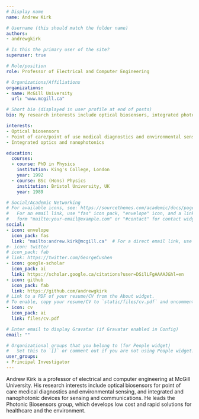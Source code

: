 ```yaml
---
# Display name
name: Andrew Kirk

# Username (this should match the folder name)
authors:
- andrewgkirk

# Is this the primary user of the site?
superuser: true

# Role/position
role: Professor of Electrical and Computer Engineering

# Organizations/Affiliations
organizations:
- name: McGill University
  url: "www.mcgill.ca"

# Short bio (displayed in user profile at end of posts)
bio: My research interests include optical biosensors, integrated photonics and optical nanostructures.

interests:
- Optical biosensors
- Point of care/point of use medical diagnostics and environmental sensors
- Integrated optics and nanophotonics

education:
  courses:
  - course: PhD in Physics
    institution: King's College, London
    year: 1992
  - course: BSc (Hons) Physics
    institution: Bristol University, UK
    year: 1989

# Social/Academic Networking
# For available icons, see: https://sourcethemes.com/academic/docs/page-builder/#icons
#   For an email link, use "fas" icon pack, "envelope" icon, and a link in the
#   form "mailto:your-email@example.com" or "#contact" for contact widget.
social:
- icon: envelope
  icon_pack: fas
  link: "mailto:andrew.kirk@mcgill.ca"  # For a direct email link, use "mailto:test@example.org".
#- icon: twitter
# icon_pack: fab
# link: https://twitter.com/GeorgeCushen
- icon: google-scholar
  icon_pack: ai
  link: https://scholar.google.ca/citations?user=DSilLFgAAAAJ&hl=en
- icon: github
  icon_pack: fab
  link: https://github.com/andrewgkirk
# Link to a PDF of your resume/CV from the About widget.
# To enable, copy your resume/CV to `static/files/cv.pdf` and uncomment the lines below.
- icon: cv
  icon_pack: ai
  link: files/cv.pdf

# Enter email to display Gravatar (if Gravatar enabled in Config)
email: ""

# Organizational groups that you belong to (for People widget)
#   Set this to `[]` or comment out if you are not using People widget.
user_groups:
- Principal Investigator
---
```


Andrew Kirk is a professor of electrical and computer engineering at McGill University. His research interests include optical biosensors for point of care medical diagnostics and environmental sensing, and integrated and nanophotonic devices for sensing and communications. He leads the Photonic Biosensors group, which develops low cost and rapid solutions for healthcare and the environment.
